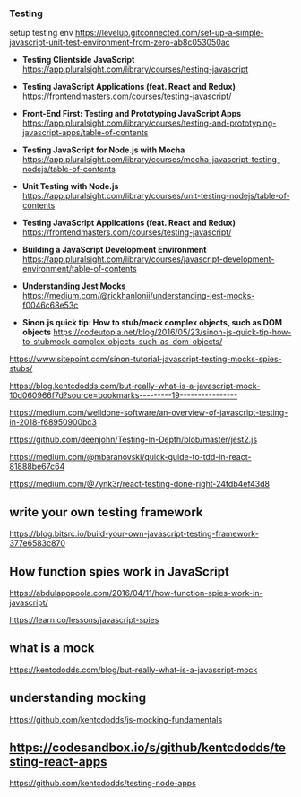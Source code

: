 

### Testing 

setup testing env
https://levelup.gitconnected.com/set-up-a-simple-javascript-unit-test-environment-from-zero-ab8c053050ac


- **Testing Clientside JavaScript**
https://app.pluralsight.com/library/courses/testing-javascript

- **Testing JavaScript Applications (feat. React and Redux)**
https://frontendmasters.com/courses/testing-javascript/

- **Front-End First: Testing and Prototyping JavaScript Apps**
https://app.pluralsight.com/library/courses/testing-and-prototyping-javascript-apps/table-of-contents

- **Testing JavaScript for Node.js with Mocha**
https://app.pluralsight.com/library/courses/mocha-javascript-testing-nodejs/table-of-contents

- **Unit Testing with Node.js**
https://app.pluralsight.com/library/courses/unit-testing-nodejs/table-of-contents

- **Testing JavaScript Applications (feat. React and Redux)**
https://frontendmasters.com/courses/testing-javascript/

- **Building a JavaScript Development Environment**
https://app.pluralsight.com/library/courses/javascript-development-environment/table-of-contents

- **Understanding Jest Mocks**
https://medium.com/@rickhanlonii/understanding-jest-mocks-f0046c68e53c

- **Sinon.js quick tip: How to stub/mock complex objects, such as DOM objects**
https://codeutopia.net/blog/2016/05/23/sinon-js-quick-tip-how-to-stubmock-complex-objects-such-as-dom-objects/

https://www.sitepoint.com/sinon-tutorial-javascript-testing-mocks-spies-stubs/

https://blog.kentcdodds.com/but-really-what-is-a-javascript-mock-10d060966f7d?source=bookmarks---------19----------------

https://medium.com/welldone-software/an-overview-of-javascript-testing-in-2018-f68950900bc3


https://github.com/deenjohn/Testing-In-Depth/blob/master/jest2.js


https://medium.com/@mbaranovski/quick-guide-to-tdd-in-react-81888be67c64

https://medium.com/@7ynk3r/react-testing-done-right-24fdb4ef43d8


## write your own testing framework
https://blog.bitsrc.io/build-your-own-javascript-testing-framework-377e6583c870

## How function spies work in JavaScript
https://abdulapopoola.com/2016/04/11/how-function-spies-work-in-javascript/

https://learn.co/lessons/javascript-spies

## what is a mock
https://kentcdodds.com/blog/but-really-what-is-a-javascript-mock

## understanding mocking 
https://github.com/kentcdodds/js-mocking-fundamentals

## https://codesandbox.io/s/github/kentcdodds/testing-react-apps


https://github.com/kentcdodds/testing-node-apps
